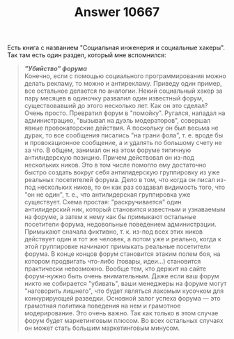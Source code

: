 ﻿---
title: "Answer 10667"
se.owner.user_id: 361068
se.owner.display_name: "EOF"
se.owner.link: "https://ru.meta.stackoverflow.com/users/361068/eof"
se.answer_id: 10667
se.question_id: 10664
se.post_type: answer
se.score: 6
se.is_accepted: False
---
<p>Есть книга с названием &quot;Социальная инженерия и социальные хакеры&quot;. Так там есть один раздел, который мне вспомнился:</p>
<blockquote>
<p><strong><em>&quot;Убийство&quot; форума</em></strong><br />
Конечно, если с помощью социального программирования можно делать рекламу, то можно и антирекламу. Приведу один пример, все остальное делается по аналогии. Некий социальный хакер за пару месяцев в одиночку развалил один известный форум, существовавший до этого несколько лет. Как он это сделал? Очень просто. Превратил форум в &quot;помойку&quot;. Ругался, нападал на администрацию, &quot;вызывал на дуэль модераторов&quot;, совершал явные провокаторские действия. А поскольку он был весьма не дурак, то все сообщения писались &quot;на грани фола&quot;, т. е. вроде бы и провокационное сообщение, а и удалять по большому счету не за что. В общем, занимал он на этом форуме типичную антилидерскую позицию. Причем действовал он из-под нескольких ников. Это в том числе помогло ему достаточно быстро создать вокруг себя антилидерскую группировку из уже реальных посетителей форума. Дело в том, что когда он писал из-под нескольких ников, то он как раз создавал видимость того, что &quot;он не один&quot;, т. е., что антилидерская группировка уже существует. Схема простая: &quot;раскручивается&quot; один антилидерский ник, который становится известным и узнаваемым на форуме, а затем к нему как бы примыкают остальные посетители форума, недовольные поведением администрации. Примыкают сначала фиктивно, т. к. из-под всех этих ников действует один и тот же человек, а потом уже и реально, когда к этой группировке начинают примыкать реальные посетители форума. В конце концов форум становится этаким полем боя, на котором продвигать что-либо (товары, идеи...) становится практически невозможно. Вообще тем, кто держит на сайте форум-нужно быть очень внимательным. Даже если ваш форум никто не собирается &quot;убивать&quot;, ваши менеджеры на форуме могут &quot;наговорить лишнего&quot;, что будет являться лакомым кусочком для конкурирующей разведки. Основной залог успеха форума — это грамотная политика поведения на нем и грамотное модерирование. Это очень важно. Так как только в этом случае форум будет маркетинговым плюсом. Во всех остальных случаях он может стать большим маркетинговым минусом.</p>
</blockquote>
